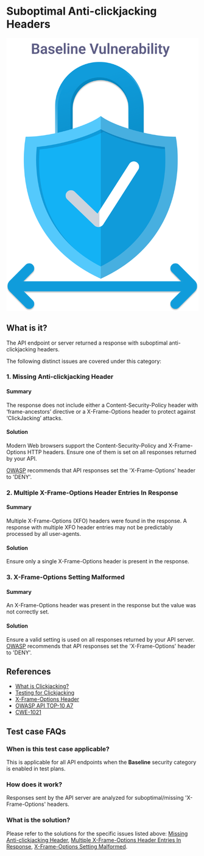 
# Suboptimal Anti-clickjacking Headers
![Suboptimal Anti-clickjacking Headers](../assets/baseline/baseline-vuln.svg)

## What is it?
The API endpoint or server returned a response with suboptimal anti-clickjacking headers.

The following distinct issues are covered under this category:

### 1. Missing Anti-clickjacking Header

#### Summary
The response does not include either a Content-Security-Policy header with ‘frame-ancestors’ directive or a X-Frame-Options header to protect against ‘ClickJacking’ attacks.

#### Solution
Modern Web browsers support the Content-Security-Policy and X-Frame-Options HTTP headers. Ensure one of them is set on all responses returned by your API. 

[OWASP](https://cheatsheetseries.owasp.org/cheatsheets/HTTP_Headers_Cheat_Sheet.html#x-frame-options) recommends that API responses set the 'X-Frame-Options' header to 'DENY'.

### 2. Multiple X-Frame-Options Header Entries In Response

#### Summary
Multiple X-Frame-Options (XFO) headers were found in the response. A response with multiple XFO header entries may not be predictably processed by all user-agents.

#### Solution
Ensure only a single X-Frame-Options header is present in the response.

### 3. X-Frame-Options Setting Malformed

#### Summary
An X-Frame-Options header was present in the response but the value was not correctly set.

#### Solution
Ensure a valid setting is used on all responses returned by your API server. [OWASP](https://cheatsheetseries.owasp.org/cheatsheets/HTTP_Headers_Cheat_Sheet.html#x-frame-options) recommends that API responses set the 'X-Frame-Options' header to 'DENY'.


## References
- [What is Clickjacking?](https://en.wikipedia.org/wiki/Clickjacking)
- [Testing for Clickjacking](https://owasp.org/www-project-web-security-testing-guide/v42/4-Web_Application_Security_Testing/11-Client-side_Testing/09-Testing_for_Clickjacking)
- [X-Frame-Options Header](https://developer.mozilla.org/en-US/docs/Web/HTTP/Headers/X-Frame-Options)
- [OWASP API TOP-10 A7](https://owasp.org/www-project-api-security/)  
- [CWE-1021](https://cwe.mitre.org/data/definitions/1021.html)


## Test case FAQs
### When is this test case applicable?
This is applicable for all API endpoints when the **Baseline** security category is enabled in test plans.

### How does it work?
Responses sent by the API server are analyzed for suboptimal/missing 'X-Frame-Options' headers.

### What is the solution?
Please refer to the solutions for the specific issues listed above: [Missing Anti-clickjacking Header](#1-missing-anti-clickjacking-header), [Multiple X-Frame-Options Header Entries In Response](#2-multiple-x-frame-options-header-entries-in-response), [X-Frame-Options Setting Malformed](#3-x-frame-options-setting-malformed).


